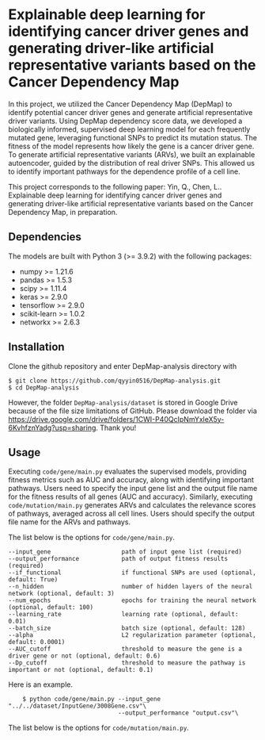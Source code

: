 # Explainable deep learning for identifying cancer driver genes and generating driver-like artificial representative variants based on the Cancer Dependency Map

In this project, we utilized the Cancer Dependency Map (DepMap) to identify potential cancer driver genes and generate artificial representative driver variants. Using DepMap dependency score data, we developed a biologically informed, supervised deep learning model for each frequently mutated gene, leveraging functional SNPs to predict its mutation status. The fitness of the model represents how likely the gene is a cancer driver gene. To generate artificial representative variants (ARVs), we built an explainable autoencoder, guided by the distribution of real driver SNPs. This allowed us to identify important pathways for the dependence profile of a cell line. 

This project corresponds to the following paper: Yin, Q., Chen, L.. Explainable deep learning for identifying cancer driver genes and generating driver-like artificial representative variants based on the Cancer Dependency Map, in preparation.

## Dependencies
The models are built with Python 3 (>= 3.9.2) with the following packages:

* numpy >= 1.21.6
* pandas >= 1.5.3
* scipy >= 1.11.4
* keras >= 2.9.0
* tensorflow >= 2.9.0
* scikit-learn >= 1.0.2
* networkx >= 2.6.3

## Installation
Clone the github repository and enter DepMap-analysis directory with

    $ git clone https://github.com/qyyin0516/DepMap-analysis.git
    $ cd DepMap-analysis
  
However, the folder `DepMap-analysis/dataset` is stored in Google Drive because of the file size limitations of GitHub. Please download the folder via https://drive.google.com/drive/folders/1CWI-P40QcIpNmYxleX5y-6KvhfznYadg?usp=sharing. Thank you! 

## Usage
Executing `code/gene/main.py` evaluates the supervised models, providing fitness metrics such as AUC and accuracy, along with identifying important pathways. Users need to specify the input gene list and the output file name for the fitness results of all genes (AUC and accuracy). Similarly, executing `code/mutation/main.py` generates ARVs and calculates the relevance scores of pathways, averaged across all cell lines. Users should specify the output file name for the ARVs and pathways.

The list below is the options for `code/gene/main.py`.


    --input_gene                    path of input gene list (required)
    --output_performance            path of output fitness results (required)
    --if_functional                 if functional SNPs are used (optional, default: True)
    --n_hidden                      number of hidden layers of the neural network (optional, default: 3)
    --num_epochs                    epochs for training the neural network (optional, default: 100)
    --learning_rate                 learning rate (optional, default: 0.01)
    --batch_size                    batch size (optional, default: 128)
    --alpha                         L2 regularization parameter (optional, default: 0.0001)
    --AUC_cutoff                    threshold to measure the gene is a driver gene or not (optional, default: 0.6)
    --Dp_cutoff                     threshold to measure the pathway is important or not (optional, default: 0.1)

Here is an example.

        $ python code/gene/main.py --input_gene "../../dataset/InputGene/3008Gene.csv"\
                                   --output_performance "output.csv"\

The list below is the options for `code/mutation/main.py`.

